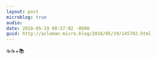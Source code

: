 ```yaml
---
layout: post
microblog: true
audio: 
date: 2018-05-19 08:57:02 -0600
guid: http://aclaman.micro.blog/2018/05/19/145702.html
---
```

☕️☕️+📚
